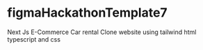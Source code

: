 # figmaHackathonTemplate7
Next Js E-Commerce Car rental Clone website using tailwind html typescript and css
